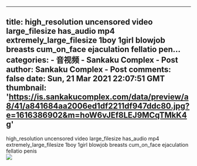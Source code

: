 
---
title: high_resolution uncensored video large_filesize has_audio mp4 extremely_large_filesize 1boy 1girl blowjob breasts cum_on_face ejaculation fellatio pen...
categories: 
    - 音视频
    - Sankaku Complex - Post
author: Sankaku Complex - Post
comments: false
date: Sun, 21 Mar 2021 22:07:51 GMT
thumbnail: 'https://is.sankakucomplex.com/data/preview/a8/41/a841684aa2006ed1df2211df947ddc80.jpg?e=1616386902&m=hoW6vJEf8LEJ9MCqTMkK4g'
---

<div>   
high_resolution uncensored video large_filesize has_audio mp4 extremely_large_filesize 1boy 1girl blowjob breasts cum_on_face ejaculation fellatio penis<br> <div xmlns="http://www.w3.org/1999/xhtml"> <a title="high_resolution uncensored video large_filesize has_audio mp4 extremely_large_filesize 1boy 1girl blowjob breasts cum_on_face ejaculation fellatio penis" target="_blank" href="https://idol.sankakucomplex.com/post/show/767933"> <img src="https://is.sankakucomplex.com/data/preview/a8/41/a841684aa2006ed1df2211df947ddc80.jpg?e=1616386902&m=hoW6vJEf8LEJ9MCqTMkK4g" referrerpolicy="no-referrer"> </a> </div>   
</div>
            